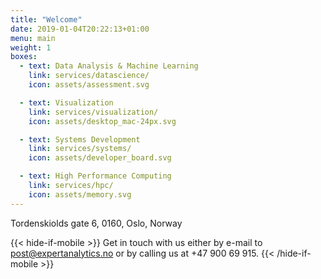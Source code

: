 ```yaml
---
title: "Welcome"
date: 2019-01-04T20:22:13+01:00
menu: main
weight: 1
boxes:
  - text: Data Analysis & Machine Learning
    link: services/datascience/
    icon: assets/assessment.svg

  - text: Visualization
    link: services/visualization/
    icon: assets/desktop_mac-24px.svg

  - text: Systems Development
    link: services/systems/
    icon: assets/developer_board.svg

  - text: High Performance Computing
    link: services/hpc/
    icon: assets/memory.svg
---
```


Tordenskiolds gate 6, 0160, Oslo, Norway

{{< hide-if-mobile >}}
  Get in touch with us either by e-mail to
  [post@expertanalytics.no](mailto:post@expertanalytics.no)
  or by calling us at +47 900 69 915.
{{< /hide-if-mobile >}}
